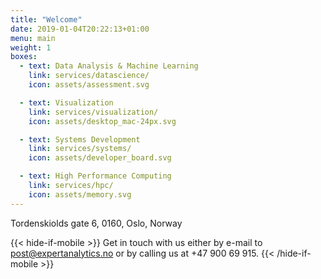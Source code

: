 ```yaml
---
title: "Welcome"
date: 2019-01-04T20:22:13+01:00
menu: main
weight: 1
boxes:
  - text: Data Analysis & Machine Learning
    link: services/datascience/
    icon: assets/assessment.svg

  - text: Visualization
    link: services/visualization/
    icon: assets/desktop_mac-24px.svg

  - text: Systems Development
    link: services/systems/
    icon: assets/developer_board.svg

  - text: High Performance Computing
    link: services/hpc/
    icon: assets/memory.svg
---
```


Tordenskiolds gate 6, 0160, Oslo, Norway

{{< hide-if-mobile >}}
  Get in touch with us either by e-mail to
  [post@expertanalytics.no](mailto:post@expertanalytics.no)
  or by calling us at +47 900 69 915.
{{< /hide-if-mobile >}}
